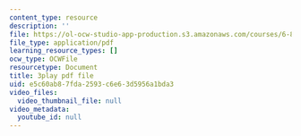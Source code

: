 ```yaml
---
content_type: resource
description: ''
file: https://ol-ocw-studio-app-production.s3.amazonaws.com/courses/6-832-underactuated-robotics-spring-2009/e5c60ab87fda2593c6e63d5956a1bda3_ja56bJ8ogUw.pdf
file_type: application/pdf
learning_resource_types: []
ocw_type: OCWFile
resourcetype: Document
title: 3play pdf file
uid: e5c60ab8-7fda-2593-c6e6-3d5956a1bda3
video_files:
  video_thumbnail_file: null
video_metadata:
  youtube_id: null
---
```

